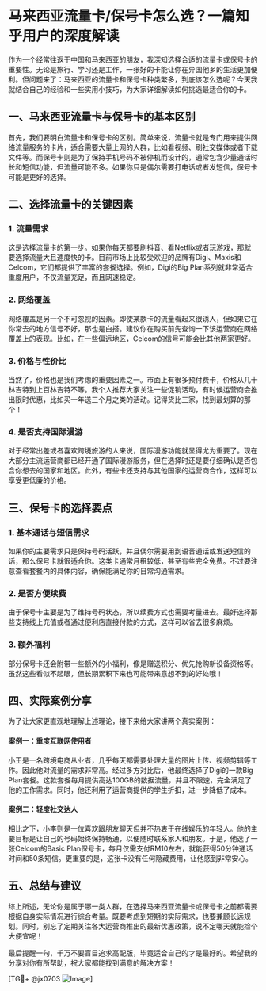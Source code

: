 # 马来西亚流量卡/保号卡怎么选？一篇知乎用户的深度解读

作为一个经常往返于中国和马来西亚的朋友，我深知选择合适的流量卡或保号卡的重要性。无论是旅行、学习还是工作，一张好的卡能让你在异国他乡的生活更加便利。但问题来了：马来西亚的流量卡和保号卡种类繁多，到底该怎么选呢？今天我就结合自己的经验和一些实用小技巧，为大家详细解读如何挑选最适合你的卡。

## 一、马来西亚流量卡与保号卡的基本区别

首先，我们要明白流量卡和保号卡的区别。简单来说，流量卡就是专门用来提供网络流量服务的卡片，适合需要大量上网的人群，比如看视频、刷社交媒体或者下载文件等。而保号卡则是为了保持手机号码不被停机而设计的，通常包含少量通话时长和短信功能，但流量可能不多。如果你只是偶尔需要打电话或者发短信，保号卡可能是更好的选择。

## 二、选择流量卡的关键因素

### 1. 流量需求
这是选择流量卡的第一步。如果你每天都要刷抖音、看Netflix或者玩游戏，那就要选择流量大且速度快的卡。目前市场上比较受欢迎的品牌有Digi、Maxis和Celcom，它们都提供了丰富的套餐选择。例如，Digi的Big Plan系列就非常适合重度用户，不仅流量充足，而且网速稳定。

### 2. 网络覆盖
网络覆盖是另一个不可忽视的因素。即使某款卡的流量看起来很诱人，但如果它在你常去的地方信号不好，那也是白搭。建议你在购买前先查询一下该运营商在网络覆盖上的表现。比如，在一些偏远地区，Celcom的信号可能会比其他两家更好。

### 3. 价格与性价比
当然了，价格也是我们考虑的重要因素之一。市面上有很多预付费卡，价格从几十林吉特到上百林吉特不等。我个人推荐大家关注一些促销活动，有时候运营商会推出限时优惠，比如买一年送三个月之类的活动。记得货比三家，找到最划算的那个！

### 4. 是否支持国际漫游
对于经常出差或者喜欢跨境旅游的人来说，国际漫游功能就显得尤为重要了。现在大部分主流运营商都已经开通了国际漫游服务，但在选择时还是要仔细确认是否包含你想去的国家和地区。此外，有些卡还支持与其他国家的运营商合作，这样可以享受更低廉的价格。

## 三、保号卡的选择要点

### 1. 基本通话与短信需求
如果你的主要需求只是保持号码活跃，并且偶尔需要用到语音通话或发送短信的话，那么保号卡就很适合你。这类卡通常月租较低，甚至有些完全免费。不过要注意查看套餐内的具体内容，确保能满足你的日常沟通需求。

### 2. 是否方便续费
由于保号卡主要是为了维持号码状态，所以续费方式也需要考量进去。最好选择那些支持线上充值或者通过便利店直接付款的方式，这样可以省去很多麻烦。

### 3. 额外福利
部分保号卡还会附带一些额外的小福利，像是赠送积分、优先抢购新设备资格等。虽然这些看似不起眼，但长期累积下来也可能带来意想不到的好处哦！

## 四、实际案例分享

为了让大家更直观地理解上述理论，接下来给大家讲两个真实案例：

#### 案例一：重度互联网使用者
小王是一名跨境电商从业者，几乎每天都需要处理大量的图片上传、视频剪辑等工作。因此他对流量的需求非常高。经过多方对比后，他最终选择了Digi的一款Big Plan套餐。这款套餐每月提供高达100GB的数据流量，并且不限速，完全满足了他的工作需求。同时，他还利用了运营商提供的学生折扣，进一步降低了成本。

#### 案例二：轻度社交达人
相比之下，小李则是一位喜欢跟朋友聊天但并不热衷于在线娱乐的年轻人。他的主要目标是让自己的号码始终保持畅通，以便随时联系家人和朋友。于是，他选了一张Celcom的Basic Plan保号卡，每月仅需支付RM10左右，就能获得50分钟通话时间和50条短信。更重要的是，这张卡没有任何隐藏费用，让他感到非常安心。

## 五、总结与建议

综上所述，无论你是属于哪一类人群，在选择马来西亚流量卡或保号卡之前都需要根据自身实际情况进行综合考量。既要考虑到短期的实际需求，也要兼顾长远规划。同时，别忘了定期关注各大运营商推出的最新优惠政策，说不定哪天就能捡个大便宜呢！

最后提醒一句，千万不要盲目追求高配版，毕竟适合自己的才是最好的。希望我的分享对你有所帮助，祝大家都能找到满意的解决方案！

[TG💪+ @jx0703 ![Image](https://github.com/user-attachments/assets/dbca1d08-cadb-493c-b0ec-ad6f7a83f270)]